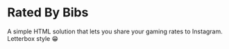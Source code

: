 # Rated By Bibs
A simple HTML solution that lets you share your gaming rates to Instagram. Letterbox style 😁
